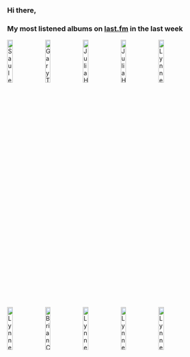 ### Hi there, 

### My most listened albums on [last.fm](https://www.last.fm/user/jfdesignnet) in the last week

[<img src='https://lastfm.freetls.fastly.net/i/u/300x300/fea282ce551c886a8897b4235b572fef.png' width='16%' height='16%' alt='Saule Kilaite - The Concert'>](https://www.last.fm/music/saule%2bkilaite/the%2bconcert)&nbsp;
[<img src='https://lastfm.freetls.fastly.net/i/u/300x300/018826628c1fc0a8cbe248f2fb9c145d.jpg' width='16%' height='16%' alt='Gary Tunes - Midnight Blues'>](https://www.last.fm/music/gary%2btunes/midnight%2bblues)&nbsp;
[<img src='https://lastfm.freetls.fastly.net/i/u/300x300/51f595eb609f479d0bbc8d2df6af6ac8.jpg' width='16%' height='16%' alt='Julia Hülsmann Trio - Sooner and Later'>](https://www.last.fm/music/julia%2bh%25c3%25bclsmann%2btrio/sooner%2band%2blater)&nbsp;
[<img src='https://lastfm.freetls.fastly.net/i/u/300x300/746aa484080b41c58b46dd589ad88d17.jpg' width='16%' height='16%' alt='Julia Hülsmann Trio - Imprint'>](https://www.last.fm/music/julia%2bh%25c3%25bclsmann%2btrio/imprint)&nbsp;
[<img src='https://lastfm.freetls.fastly.net/i/u/300x300/18badcd2f84688bf1f8ccbcf46094bf5.jpg' width='16%' height='16%' alt='Lynne Arriale Trio - Chimes of Freedom'>](https://www.last.fm/music/lynne%2barriale%2btrio/chimes%2bof%2bfreedom)&nbsp;
<br>
[<img src='https://lastfm.freetls.fastly.net/i/u/300x300/fcaa745d6c645b638bc90466ef1b80d6.jpg' width='16%' height='16%' alt='Lynne Arriale Trio - The Lights Are Always On'>](https://www.last.fm/music/lynne%2barriale%2btrio/the%2blights%2bare%2balways%2bon)&nbsp;
[<img src='https://lastfm.freetls.fastly.net/i/u/300x300/4e0b52b333b7a25bc322d91998836c5f.jpg' width='16%' height='16%' alt='Brian Crain - Deep Focus Piano Study Playlist'>](https://www.last.fm/music/brian%2bcrain/deep%2bfocus%2bpiano%2bstudy%2bplaylist)&nbsp;
[<img src='https://lastfm.freetls.fastly.net/i/u/300x300/8d70e91e914f0e102c0d3396c3095e29.jpg' width='16%' height='16%' alt='Lynne Arriale Trio - A Long Road Home'>](https://www.last.fm/music/lynne%2barriale%2btrio/a%2blong%2broad%2bhome)&nbsp;
[<img src='https://lastfm.freetls.fastly.net/i/u/300x300/cd2d14f86387abe87f45e8bc21dbabc7.png' width='16%' height='16%' alt='Lynne Arriale Trio - Give Us These Days'>](https://www.last.fm/music/lynne%2barriale%2btrio/give%2bus%2bthese%2bdays)&nbsp;
[<img src='https://lastfm.freetls.fastly.net/i/u/300x300/1916d5994745646767db5860f7b0ddad.jpg' width='16%' height='16%' alt='Lynne Arriale Trio - Melody'>](https://www.last.fm/music/lynne%2barriale%2btrio/melody)&nbsp;
<br>
